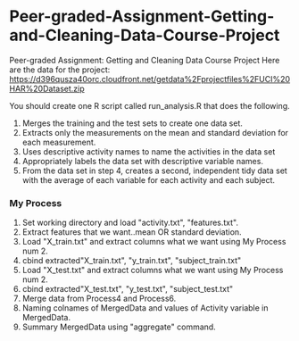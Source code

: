 # Peer-graded-Assignment-Getting-and-Cleaning-Data-Course-Project
Peer-graded Assignment: Getting and Cleaning Data Course Project
Here are the data for the project:
https://d396qusza40orc.cloudfront.net/getdata%2Fprojectfiles%2FUCI%20HAR%20Dataset.zip 

You should create one R script called run_analysis.R that does the following. 
1. Merges the training and the test sets to create one data set.
2. Extracts only the measurements on the mean and standard deviation for each measurement. 
3. Uses descriptive activity names to name the activities in the data set
4. Appropriately labels the data set with descriptive variable names. 
5. From the data set in step 4, creates a second, independent tidy data set with the average of each variable for each activity and each subject.

### My Process
1. Set working directory and load "activity.txt", "features.txt".
2. Extract features that we want..mean OR standard deviation.
3. Load "X_train.txt" and extract columns what we want using My Process num 2.
4. cbind extracted"X_train.txt", "y_train.txt", "subject_train.txt"
5. Load "X_test.txt" and extract columns what we want using My Process num 2.
6. cbind extracted"X_test.txt", "y_test.txt", "subject_test.txt"
7. Merge data from Process4 and Process6.
8. Naming colnames of MergedData and values of Activity variable in MergedData.
9. Summary MergedData using "aggregate" command.
